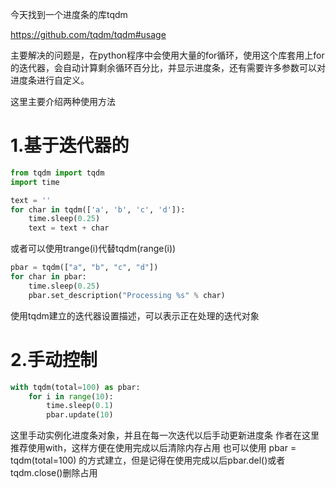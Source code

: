 今天找到一个进度条的库tqdm

https://github.com/tqdm/tqdm#usage

主要解决的问题是，在python程序中会使用大量的for循环，使用这个库套用上for的迭代器，会自动计算剩余循环百分比，并显示进度条，还有需要许多参数可以对进度条进行自定义。

这里主要介绍两种使用方法

 # 1.基于迭代器的
```python
from tqdm import tqdm
import time

text = ''
for char in tqdm(['a', 'b', 'c', 'd']):
	time.sleep(0.25)
	text = text + char
```
或者可以使用trange(i)代替tqdm(range(i))
```python
pbar = tqdm(["a", "b", "c", "d"])
for char in pbar:
    time.sleep(0.25)
    pbar.set_description("Processing %s" % char)
```
使用tqdm建立的迭代器设置描述，可以表示正在处理的迭代对象

# 2.手动控制
```python
with tqdm(total=100) as pbar:
	for i in range(10):
		time.sleep(0.1)
		pbar.update(10)
```
这里手动实例化进度条对象，并且在每一次迭代以后手动更新进度条
作者在这里推荐使用with，这样方便在使用完成以后清除内存占用
也可以使用 pbar = tqdm(total=100) 的方式建立，但是记得在使用完成以后pbar.del()或者tqdm.close()删除占用
